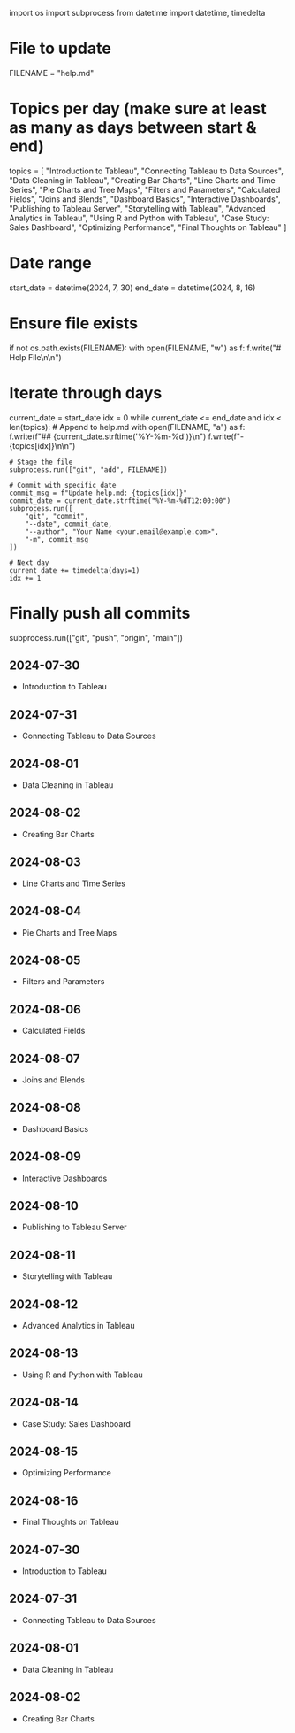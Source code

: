import os
import subprocess
from datetime import datetime, timedelta

# File to update
FILENAME = "help.md"

# Topics per day (make sure at least as many as days between start & end)
topics = [
    "Introduction to Tableau",
    "Connecting Tableau to Data Sources",
    "Data Cleaning in Tableau",
    "Creating Bar Charts",
    "Line Charts and Time Series",
    "Pie Charts and Tree Maps",
    "Filters and Parameters",
    "Calculated Fields",
    "Joins and Blends",
    "Dashboard Basics",
    "Interactive Dashboards",
    "Publishing to Tableau Server",
    "Storytelling with Tableau",
    "Advanced Analytics in Tableau",
    "Using R and Python with Tableau",
    "Case Study: Sales Dashboard",
    "Optimizing Performance",
    "Final Thoughts on Tableau"
]

# Date range
start_date = datetime(2024, 7, 30)
end_date = datetime(2024, 8, 16)

# Ensure file exists
if not os.path.exists(FILENAME):
    with open(FILENAME, "w") as f:
        f.write("# Help File\n\n")

# Iterate through days
current_date = start_date
idx = 0
while current_date <= end_date and idx < len(topics):
    # Append to help.md
    with open(FILENAME, "a") as f:
        f.write(f"## {current_date.strftime('%Y-%m-%d')}\n")
        f.write(f"- {topics[idx]}\n\n")

    # Stage the file
    subprocess.run(["git", "add", FILENAME])

    # Commit with specific date
    commit_msg = f"Update help.md: {topics[idx]}"
    commit_date = current_date.strftime("%Y-%m-%dT12:00:00")
    subprocess.run([
        "git", "commit",
        "--date", commit_date,
        "--author", "Your Name <your.email@example.com>",
        "-m", commit_msg
    ])

    # Next day
    current_date += timedelta(days=1)
    idx += 1

# Finally push all commits
subprocess.run(["git", "push", "origin", "main"])
## 2024-07-30
- Introduction to Tableau

## 2024-07-31
- Connecting Tableau to Data Sources

## 2024-08-01
- Data Cleaning in Tableau

## 2024-08-02
- Creating Bar Charts

## 2024-08-03
- Line Charts and Time Series

## 2024-08-04
- Pie Charts and Tree Maps

## 2024-08-05
- Filters and Parameters

## 2024-08-06
- Calculated Fields

## 2024-08-07
- Joins and Blends

## 2024-08-08
- Dashboard Basics

## 2024-08-09
- Interactive Dashboards

## 2024-08-10
- Publishing to Tableau Server

## 2024-08-11
- Storytelling with Tableau

## 2024-08-12
- Advanced Analytics in Tableau

## 2024-08-13
- Using R and Python with Tableau

## 2024-08-14
- Case Study: Sales Dashboard

## 2024-08-15
- Optimizing Performance

## 2024-08-16
- Final Thoughts on Tableau

## 2024-07-30
- Introduction to Tableau

## 2024-07-31
- Connecting Tableau to Data Sources

## 2024-08-01
- Data Cleaning in Tableau

## 2024-08-02
- Creating Bar Charts

